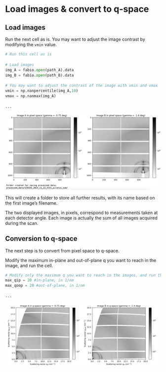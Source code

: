 # Load images & convert to q-space

## Load images

Run the next cell as is. You may want to adjust the image contrast by modifying the `vmin` value.

```python
# Run this cell as is

# Load images
img_A = fabio.open(path_A).data
img_B = fabio.open(path_B).data

# You may want to adjust the contrast of the image with vmin and vmax
vmin = np.nanpercentile(img_A,10)
vmax = np.nanmax(img_A)

...

```

![](images/convert-q-space-load-images.png)

This will create a folder to store all further results, with its name based on the first image’s filename.

The two displayed images, in pixels, correspond to measurements taken at each detector angle. Each image is actually the sum of all images acquired during the scan.

## Conversion to q-space
The next step is to convert from pixel space to q-space.

Modify the maximum in-plane and out-of-plane q you want to reach in the image, and run the cell.

```python
# Modify only the maximum q you want to reach in the images, and run the cell
max_qip = 20 #in-plane, in 1/nm
max_qoop = 20 #out-of-plane, in 1/nm

...
```

![](images/convert-q-space-images_qspace.png)
